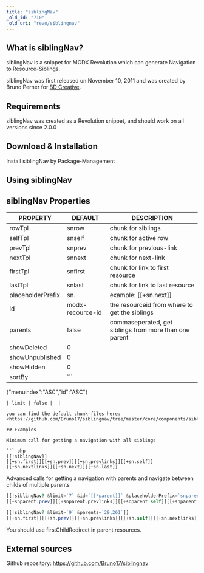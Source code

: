 ```yaml
---
title: "siblingNav"
_old_id: "710"
_old_uri: "revo/siblingnav"
---
```


## What is siblingNav?

siblingNav is a snippet for MODX Revolution which can generate Navigation to Resource-Siblings.

siblingNav was first released on November 10, 2011 and was created by Bruno Perner for [BD Creative](http://www.bdcreative.de/).

## Requirements

siblingNav was created as a Revolution snippet, and should work on all versions since 2.0.0

## Download & Installation

Install siblingNav by Package-Management

## Using siblingNav

## siblingNav Properties

| PROPERTY          | DEFAULT          | DESCRIPTION                                            |
| ----------------- | ---------------- | ------------------------------------------------------ |
| rowTpl            | snrow            | chunk for siblings                                     |
| selfTpl           | snself           | chunk for active row                                   |
| prevTpl           | snprev           | chunk for previous-link                                |
| nextTpl           | snnext           | chunk for next-link                                    |
| firstTpl          | snfirst          | chunk for link to first resource                       |
| lastTpl           | snlast           | chunk for link to last resource                        |
| placeholderPrefix | sn.              | example: \[\[+sn.next\]\]                              |
| id                | modx-recource-id | the resourceid from where to get the siblings          |
| parents           | false            | commaseperated, get siblings from more than one parent |
| showDeleted       | 0                |                                                        |
| showUnpublished   | 0                |                                                        |
| showHidden        | 0                |                                                        |
| sortBy            | ```              |
 {"menuindex":"ASC","id":"ASC"} 
``` | JSON-string with resource-fields for sorting |
| limit | false |  |

you can find the default chunk-files here: <https://github.com/Bruno17/siblingnav/tree/master/core/components/siblingnav/elements/chunks>

## Examples

Minimum call for getting a navigation with all siblings

``` php
[[!siblingNav]]
[[+sn.first]][[+sn.prev]][[+sn.prevlinks]][[+sn.self]][[+sn.nextlinks]][[+sn.next]][[+sn.last]]
```

Advanced calls for getting a navigation with parents and navigate between childs of multiple parents

``` php
[[!siblingNav? &limit=`7` &id=`[[*parent]]` &placeholderPrefix=`snparent.`]]
[[+snparent.prev]][[+snparent.prevlinks]][[+snparent.self]][[+snparent.nextlinks]][[+snparent.next]]

[[!siblingNav? &limit=`9` &parents=`29,261`]]
[[+sn.first]][[+sn.prev]][[+sn.prevlinks]][[+sn.self]][[+sn.nextlinks]][[+sn.next]][[+sn.last]]
```

You should use firstChildRedirect in parent resources.

## External sources

Github repository: <https://github.com/Bruno17/siblingnav>
